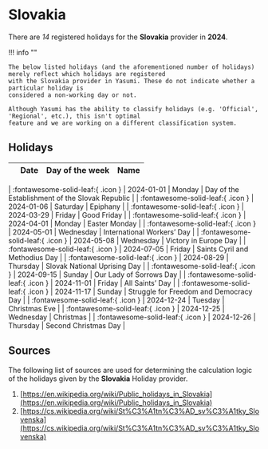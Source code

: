 # Slovakia

There are _14_ registered holidays for the **Slovakia** provider in **2024**.

!!! info ""

    The below listed holidays (and the aforementioned number of holidays) merely reflect which holidays are registered
    with the Slovakia provider in Yasumi. These do not indicate whether a particular holiday is
    considered a non-working day or not.

    Although Yasumi has the ability to classify holidays (e.g. 'Official', 'Regional', etc.), this isn't optimal
    feature and we are working on a different classification system.

## Holidays

|     | Date | Day of the week | Name |
| --- | ---- | --------------- | ---- |

| :fontawesome-solid-leaf:{ .icon } | 2024-01-01 | Monday | Day of the Establishment of the Slovak Republic |
| :fontawesome-solid-leaf:{ .icon } | 2024-01-06 | Saturday | Epiphany |
| :fontawesome-solid-leaf:{ .icon } | 2024-03-29 | Friday | Good Friday |
| :fontawesome-solid-leaf:{ .icon } | 2024-04-01 | Monday | Easter Monday |
| :fontawesome-solid-leaf:{ .icon } | 2024-05-01 | Wednesday | International Workers’ Day |
| :fontawesome-solid-leaf:{ .icon } | 2024-05-08 | Wednesday | Victory in Europe Day |
| :fontawesome-solid-leaf:{ .icon } | 2024-07-05 | Friday | Saints Cyril and Methodius Day |
| :fontawesome-solid-leaf:{ .icon } | 2024-08-29 | Thursday | Slovak National Uprising Day |
| :fontawesome-solid-leaf:{ .icon } | 2024-09-15 | Sunday | Our Lady of Sorrows Day |
| :fontawesome-solid-leaf:{ .icon } | 2024-11-01 | Friday | All Saints’ Day |
| :fontawesome-solid-leaf:{ .icon } | 2024-11-17 | Sunday | Struggle for Freedom and Democracy Day |
| :fontawesome-solid-leaf:{ .icon } | 2024-12-24 | Tuesday | Christmas Eve |
| :fontawesome-solid-leaf:{ .icon } | 2024-12-25 | Wednesday | Christmas |
| :fontawesome-solid-leaf:{ .icon } | 2024-12-26 | Thursday | Second Christmas Day |

## Sources

The following list of sources are used for determining the calculation logic of
the holidays given by the **Slovakia** Holiday provider.

1. [https://en.wikipedia.org/wiki/Public_holidays_in_Slovakia](https://en.wikipedia.org/wiki/Public_holidays_in_Slovakia)
1. [https://cs.wikipedia.org/wiki/St%C3%A1tn%C3%AD_sv%C3%A1tky_Slovenska](https://cs.wikipedia.org/wiki/St%C3%A1tn%C3%AD_sv%C3%A1tky_Slovenska)
